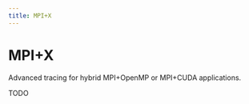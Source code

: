 ```yaml
---
title: MPI+X
---
```

# MPI+X

Advanced tracing for hybrid MPI+OpenMP or MPI+CUDA applications.

TODO
